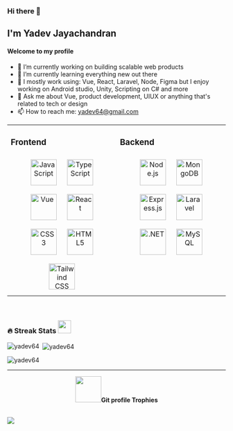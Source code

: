 ### Hi there 👋

## I'm Yadev Jayachandran

#### Welcome to my profile

<!--
**yadev64/yadev64** is a ✨ _special_ ✨ repository because its `README.md` (this file) appears on your GitHub profile.

Here are some ideas to get you started:
-->

- 🔭 I’m currently working on building scalable web products
- 🌱 I’m currently learning everything new out there
- 🧰 I mostly work using: Vue, React, Laravel, Node, Figma but I enjoy working on Android studio, Unity, Scripting on C# and more
- 💬 Ask me about Vue, product development, UIUX or anything that's related to tech or design
- 📫 How to reach me: yadev64@gmail.com

<table><tr><td valign="top" width="50%">

### Frontend

<div align="center">  
<a href="https://www.javascript.com/" target="_blank"><img style="margin: 10px" src="https://profilinator.rishav.dev/skills-assets/javascript-original.svg" alt="JavaScript" height="60" /></a>  
<a href="https://www.typescriptlang.org/" target="_blank"><img style="margin: 10px" src="https://profilinator.rishav.dev/skills-assets/typescript-original.svg" alt="TypeScript" height="60" /></a>  
<a href="https://vuejs.org/" target="_blank"><img style="margin: 10px" src="https://profilinator.rishav.dev/skills-assets/vuejs-original-wordmark.svg" alt="Vue" height="60" /></a>
<a href="https://reactjs.org/" target="_blank"><img style="margin: 10px" src="https://profilinator.rishav.dev/skills-assets/react-original-wordmark.svg" alt="React" height="60" /></a> 
<a href="https://www.w3schools.com/css/" target="_blank"><img style="margin: 10px" src="https://profilinator.rishav.dev/skills-assets/css3-original-wordmark.svg" alt="CSS3" height="60" /></a>  
<a href="https://en.wikipedia.org/wiki/HTML5" target="_blank"><img style="margin: 10px" src="https://profilinator.rishav.dev/skills-assets/html5-original-wordmark.svg" alt="HTML5" height="60" /></a>  
<!-- <a href="https://sass-lang.com/" target="_blank"><img style="margin: 10px" src="https://profilinator.rishav.dev/skills-assets/sass-original.svg" alt="Sass" height="60" /></a>   -->
<a href="https://www.tailwindcss.com/" target="_blank"><img style="margin: 10px" src="https://profilinator.rishav.dev/skills-assets/tailwindcss.svg" alt="Tailwind CSS" height="60" /></a>  
</div>

</td><td valign="top" width="50%">

### Backend

<div align="center">  
<a href="https://nodejs.org/" target="_blank"><img style="margin: 10px" src="https://user-images.githubusercontent.com/96580571/226129855-05044b76-a35f-4476-b8ae-64b85b808794.png" alt="Node.js" height="60" /></a>
<a href="https://www.mongodb.com/" target="_blank"><img style="margin: 10px" src="https://profilinator.rishav.dev/skills-assets/mongodb-original-wordmark.svg" alt="MongoDB" height="60" /></a>
<a href="https://expressjs.com/" target="_blank"><img style="margin: 10px" src="https://user-images.githubusercontent.com/96580571/226129583-1a23b263-f3f6-440b-baba-b02a837358da.png" alt="Express.js" height="60" /></a>
<a href="https://laravel.com/" target="_blank"><img style="margin: 10px" src="https://upload.wikimedia.org/wikipedia/commons/thumb/9/9a/Laravel.svg/1200px-Laravel.svg.png" alt="Laravel" height="60" /></a>
<a href="https://dotnet.microsoft.com/en-us/" target="_blank"><img style="margin: 10px" src="https://upload.wikimedia.org/wikipedia/commons/thumb/7/7d/Microsoft_.NET_logo.svg/1024px-Microsoft_.NET_logo.svg.png" alt=".NET" height="60" /></a>
<a href="https://www.mysql.com/" target="_blank"><img style="margin: 10px" src="https://upload.wikimedia.org/wikipedia/labs/8/8e/Mysql_logo.png" alt="MySQL" height="60" /></a>
</div>

</td></tr></table>
<br/>

### 🔥 Streak Stats <img src="https://media.giphy.com/media/iY8CRBdQXODJSCERIr/giphy.gif" width="30px">&nbsp;

<p><img align="left" src="https://github-readme-stats.vercel.app/api/top-langs?username=yadev64&show_icons=true&locale=en&layout=compact" alt="yadev64" /></p>

<p>&nbsp;<img align="center" src="https://github-readme-stats.vercel.app/api?username=yadev64&show_icons=true&locale=en" alt="yadev64" /></p>

<p><img align="center" src="https://github-readme-streak-stats.herokuapp.com/?user=yadev64&" alt="yadev64" /></p>
<hr>

<p align="center"><img src="https://media.giphy.com/media/QaMcXSekUWx7aogAUr/giphy.gif" width="60" /><b>Git profile Trophies</b></h4></p><br>
<img src="https://github-profile-trophy.vercel.app/?username=yadev64&theme=gruvbox" />
